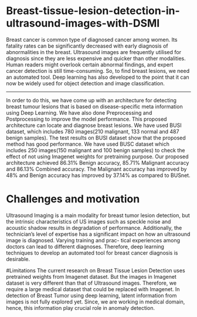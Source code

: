 # Breast-tissue-lesion-detection-in-ultrasound-images-with-DSMI

Breast cancer is common type of diagnosed cancer among women. Its fatality rates can
be significantly decreased with early diagnosis of abnormalities in the breast. Ultrasound
images are frequently utilised for diagnosis since they are less expensive and quicker than
other modalities. Human readers might overlook certain abnormal findings, and expert
cancer detection is still time-consuming. So, to find breast lesions, we need an automated
tool. Deep learning has also developed to the point that it can now be widely used for
object detection and image classification.

-----------------------------------------------------------------------------------------------------------------------------------------
In order to do this, we have come up with an architecture for detecting breast tumour
lesions that is based on disease-specific meta information using Deep Learning. We have
also done Preprocessing and Postprocessing to improve the model performance.
This proposed architecture can locate and diagnose breast lesions. We have used BUSI
dataset, which includes 780 images(210 malignant, 133 normal and 487 benign samples).
The test results on BUSI dataset show that the proposed method has good performance.
We have used BUSC dataset which includes 250 images(150 malignant and 100 benign
samples) to check the effect of not using Imagenet weights for pretraining purpose. Our
proposed architecture achieved 86.31% Benign accuracy, 85.71% Malignant accuracy and
86.13% Combined accuracy. The Malignant accuracy has improved by 48% and Benign
accuracy has improved by 37.14% as compared to BUSnet.

# Challenges and motivation
Ultrasound Imaging is a main modality for breast tumor lesion detection, but the
intrinsic characteristics of US images such as speckle noise and acoustic shadow results
in degradation of performance. Additionally, the technician’s level of expertise has a
significant impact on how an ultrasound image is diagnosed. Varying training and prac-
tical experiences among doctors can lead to different diagnoses. Therefore, deep learning
techniques to develop an automated tool for breast cancer diagnosis is desirable.

#Limitations
The current research on Breast Tissue Lesion Detection uses pretrained weights from
Imagenet dataset. But the images in Imagenet dataset is very different than that of
Ultrasound images. Therefore, we require a large medical dataset that could be replaced
with Imagenet.
In detection of Breast Tumor using deep learning, latent information from images is not
fully explored yet. Since, we are working in medical domain, hence, this information play
crucial role in anomaly detection.


